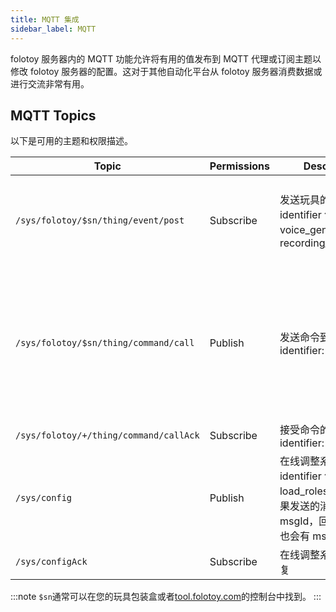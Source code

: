 ```yaml
---
title: MQTT 集成
sidebar_label: MQTT
---
```


folotoy 服务器内的 MQTT 功能允许将有用的值发布到 MQTT 代理或订阅主题以修改 folotoy 服务器的配置。这对于其他自动化平台从 folotoy 服务器消费数据或进行交流非常有用。

## MQTT Topics

以下是可用的主题和权限描述。

| Topic                                                  | Permissions | Description              | Payload                                                                           |
|--------------------------------------------------------| --------- |----------------------|---------------------------------------------------------------------------------------|
| `/sys/folotoy/$sn/thing/event/post`                  | Subscribe | 发送玩具的事件消息，identifier 包括: voice_generated，recording_transcribed         | {"msgId": 174, "identifier": "voice_generated", "inputParams": {"recordingId": 31, "order": 4, "voiceText": " What's your first question?", "voiceUrl": "http://192.168.52.164:8082/voice-58fa4289fcc04d89bfee38aa038a904a.mp3", "role": 7}}                                                                         |
| `/sys/folotoy/$sn/thing/command/call`                  | Publish | 发送命令到玩具. identifier: iwantplay         |   使用角色1播放文字：<br/>{"msgId": 100,"identifier": "iwantplay","inputParams": {"role": 1,"text": "这是一个播放文字转语音的测试123 hi good 朋友"}} <br/>播放链接：<br/>{"msgId" : 1,  "identifier" : "iwantplay", "inputParams" : {  "url" : "http://192.168.52.81:9001/speech-11.mp3" }}  <br/> 当 url 和 text 同时存在时，优先播放 url                                                                |
| `/sys/folotoy/+/thing/command/callAck`                  | Subscribe | 接受命令的执行结果. identifier: iwantplay         |  {"identifier": "iwantplay", "msgId": 1, "result": 1}, If result is 0 when command failed |
| `/sys/config`                  | Publish |在线调整系统配置，identifier 包括：load_roles_config , 如果发送的消息中有 msgId，回复的消息中也会有 msgId        | {"msgId": 174, "identifier": "load_roles_config"}                                                                         |
| `/sys/configAck`                  | Subscribe | 在线调整系统配置的回复         | {"msgId": 174, "identifier": "load_roles_config", "result": 1}                                                                         |

:::note
`$sn`通常可以在您的玩具包装盒或者[tool.folotoy.com](https://tool.folotoy.com)的控制台中找到。
:::
